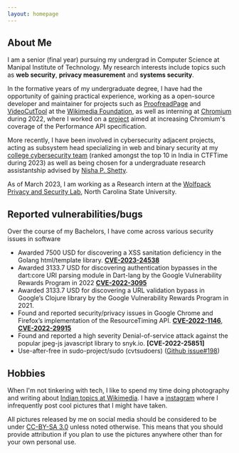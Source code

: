 ```yaml
---
layout: homepage
---
```


## About Me

I am a senior (final year) pursuing my undergrad in Computer Science at Manipal Institute of Technology. My research interests include topics such as **web security**, **privacy measurement** and **systems security**.

In the formative years of my undergraduate degree, I have had the opportunity of gaining practical experience, working as a open-source developer and maintainer for projects such as [ProofreadPage](https://mediawiki.org/wiki/Extension:ProofreadPage) and [VideoCutTool](https://commons.wikimedia.org/wiki/COM:VideoCutTool) at the [Wikimedia Foundation](https://wikimediafoundation.org), as well as interning at [Chromium](https://chromium.org) during 2022, where I worked on a [project](https://summerofcode.withgoogle.com/archive/2022/projects/Vqi9wYEF) aimed at increasing Chromium's coverage of the Performance API specification.

More recently, I have been involved in cybersecurity adjacent projects, acting as subsystem head specializing in web and binary security at my [college cybersecurity team](https://ctftime.org/team/62713/) (ranked amongst the top 10 in India in CTFTime during 2023) as well as being chosen for a undergraduate research assistantship advised by [Nisha P. Shetty](https://manipal.edu/mit/department-faculty/faculty-list/nisha-p-shetty/_jcr_content.html).

As of March 2023, I am working as a Research intern at the [Wolfpack Privacy and Security Lab](https://wspr.csc.ncsu.edu/), North Carolina State University.

## Reported vulnerabilities/bugs

Over the course of my Bachelors, I have come across various security issues in software

- Awarded 7500 USD for discovering a XSS sanitation deficiency in the Golang html/template library. **[CVE-2023-24538](https://nvd.nist.gov/vuln/detail/CVE-2023-24538)**
- Awarded 3133.7 USD for discovering authentication bypasses in the dart:core URI parsing module in Dart-lang by
the Google Vulnerability Rewards Program in 2022 **[CVE-2022-3095](https://nvd.nist.gov/vuln/detail/CVE-2022-3095)**
- Awarded 3133.7 USD for discovering a URL validation bypass in Google’s Clojure library by the Google Vulnerability
Rewards Program in 2021.
- Found and reported security/privacy issues in Google Chrome and Firefox’s implementation of the ResourceTiming
API. **[CVE-2022-1146](https://nvd.nist.gov/vuln/detail/CVE-2022-1146)**, **[CVE-2022-29915](https://nvd.nist.gov/vuln/detail/CVE-2022-29915)**
- Found and reported a high severity Denial-of-service attack against the popular jpeg-js javascript library to snyk.io. **[CVE-2022-25851]**
- Use-after-free in sudo-project/sudo (cvtsudoers) ([Github issue#198](https://github.com/sudo-project/sudo/issues/198))

## Hobbies

When I'm not tinkering with tech, I like to spend my time doing photography and writing about [Indian topics at Wikimedia](https://en.wikipedia.org/wiki/Special:Contributions/Sohom_Datta). I have a [instagram](https://instagram.com/dattasohom) where I infrequently post cool pictures that I might have taken.

All pictures released by me on social media should be considered to be under [CC-BY-SA 3.0](https://creativecommons.org/licenses/by-sa/3.0/) unless noted otherwise. This means that you should provide attribution if you plan to use the pictures anywhere other than for your own personal use.